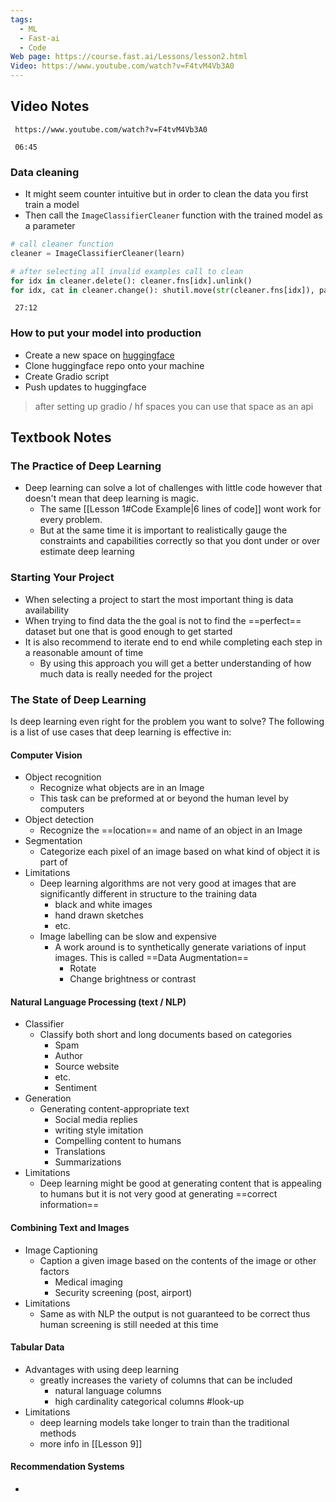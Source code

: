 ```yaml
---
tags:
  - ML
  - Fast-ai
  - Code
Web page: https://course.fast.ai/Lessons/lesson2.html
Video: https://www.youtube.com/watch?v=F4tvM4Vb3A0
---
```

## Video Notes

```timestamp-url 
 https://www.youtube.com/watch?v=F4tvM4Vb3A0
 ```

```timestamp 
 06:45
 ```
### Data cleaning
- It might seem counter intuitive but in order to clean the data you first train a model
- Then call the `ImageClassifierCleaner` function with the trained model as a parameter
```python
# call cleaner function
cleaner = ImageClassifierCleaner(learn)

# after selecting all invalid examples call to clean
for idx in cleaner.delete(): cleaner.fns[idx].unlink()
for idx, cat in cleaner.change(): shutil.move(str(cleaner.fns[idx]), path/cat)
```

```timestamp 
 27:12
 ```
### How to put your model into production
- Create a new space on [huggingface](huggingface.co/new-space)
- Clone huggingface repo onto your machine
- Create Gradio script 
- Push updates to huggingface
>after setting up gradio / hf spaces you can use that space as an api

## Textbook Notes

### The Practice of Deep Learning
- Deep learning can solve a lot of challenges with little code however that doesn't mean that deep learning is magic.
	- The same [[Lesson 1#Code Example|6 lines of code]] wont work for every problem.
	- But at the same time it is important to realistically gauge the constraints and capabilities correctly so that you dont under or over estimate deep learning

### Starting Your Project
- When selecting a project to start the most important thing is data availability
- When trying to find data the the goal is not to find the ==perfect== dataset but one that is good enough to get started
- It is also recommend to iterate end to end while completing each step in a reasonable amount of time 
	- By using this approach you will get a better understanding of how much data is really needed for the project

### The State of Deep Learning
Is deep learning even right for the problem you want to solve?
The following is a list of use cases that deep learning is effective in:
#### Computer Vision
- Object recognition
	- Recognize what objects are in an Image
	- This task can be preformed at or beyond the human level by computers
- Object detection
	- Recognize the ==location== and name of an object in an Image
- Segmentation
	- Categorize each pixel of an image based on what kind of object it is part of
- Limitations
	- Deep learning algorithms are not very good at images that are significantly different in structure to the training data
		- black and white images
		- hand drawn sketches
		- etc.
	- Image labelling can be slow and expensive 
		- A work around is to synthetically generate variations of input images. This is called ==Data Augmentation==
			- Rotate
			- Change brightness or contrast

#### Natural Language Processing (text / NLP)
- Classifier 
	- Classify both short and long documents based on categories
		- Spam
		- Author 
		- Source website
		- etc.
		- Sentiment
- Generation
	- Generating content-appropriate text
		- Social media replies
		- writing style imitation
		- Compelling content to humans
		- Translations
		- Summarizations
- Limitations
	- Deep learning might be good at generating content that is appealing to humans but it is not very good at generating ==correct information==

#### Combining Text and Images
- Image Captioning
	- Caption a given image based on the contents of the image or other factors
		- Medical imaging
		- Security screening (post, airport)
- Limitations
	- Same as with NLP the output is not guaranteed to be correct thus human screening is still needed at this time

#### Tabular Data
- Advantages with using deep learning
	- greatly increases the variety of columns that can be included 
		- natural language columns
		- high cardinality categorical columns #look-up 
- Limitations
	- deep learning models take longer to train than the traditional methods
	- more info in [[Lesson 9]]

#### Recommendation Systems
- 

